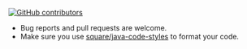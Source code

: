 [![GitHub contributors](https://img.shields.io/github/contributors/mukeshsolanki/country-picker-android.svg)](https://github.com/mukeshsolanki/country-picker-android/graphs/contributors)

* Bug reports and pull requests are welcome.
* Make sure you use [square/java-code-styles](https://github.com/square/java-code-styles) to format your code.
